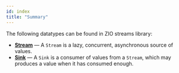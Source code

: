 ```yaml
---
id: index
title: "Summary"
---
```


The following datatypes can be found in ZIO streams library:
- **[Stream](stream.md)** — A `Stream` is a lazy, concurrent, asynchronous source of values.
- **[Sink](sink.md)** — A `Sink` is a consumer of values from a `Stream`, which may produces a value when it has consumed enough.
